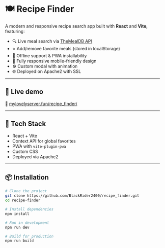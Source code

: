 # 🍽️ Recipe Finder

A modern and responsive recipe search app built with **React** and **Vite**, featuring:

- 🔍 Live meal search via [TheMealDB API](https://www.themealdb.com/)
- ⭐ Add/remove favorite meals (stored in localStorage)
- 💾 Offline support & PWA installability
- 📱 Fully responsive mobile-friendly design
- ⚙️ Custom modal with animation
- 🌐 Deployed on Apache2 with SSL

---

## 🚀 Live demo

📍 [mylovelyserver.fun/recipe_finder/](https://mylovelyserver.fun/recipe_finder/)

---

## 🔧 Tech Stack

- React + Vite
- Context API for global favorites
- PWA with `vite-plugin-pwa`
- Custom CSS
- Deployed via Apache2

---

## 📦 Installation

```bash
# Clone the project
git clone https://github.com/BlackRider2400/recipe_finder.git
cd recipe-finder

# Install dependencies
npm install

# Run in development
npm run dev

# Build for production
npm run build
